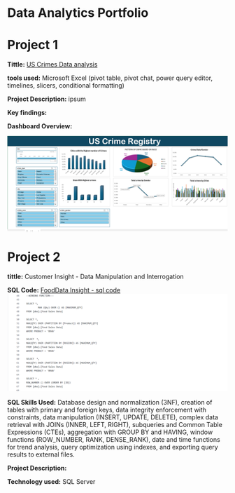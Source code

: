 # Data Analytics Portfolio 
# Project 1

**Tittle:** [US Crimes Data analysis](https://github.com/Californiakng/californiakng.github.io/blob/main/crimes%20(version%201).xlsx)

**tools used:** Microsoft Excel (pivot table, pivot chat, power query editor, timelines, slicers, conditional formatting)

**Project Description:** ipsum

**Key findings:**

**Dashboard Overview:**

![UScrimeRegistry](UScrimeRegistry.png)

# Project 2
**tittle:** Customer Insight - Data Manipulation and Interrogation

**SQL Code:** [FoodData Insight - sql code](https://github.com/Californiakng/californiakng.github.io/blob/main/FoodData)
![FoodDatas.png](FoodDatas.png)

**SQL Skills Used:** Database design and normalization (3NF), creation of tables with primary and foreign keys, data integrity enforcement with constraints, data manipulation (INSERT, UPDATE, DELETE), complex data retrieval with JOINs (INNER, LEFT, RIGHT), subqueries and Common Table Expressions (CTEs), aggregation with GROUP BY and HAVING, window functions (ROW\_NUMBER, RANK, DENSE\_RANK), date and time functions for trend analysis, query optimization using indexes, and exporting query results to external files.


**Project Description:** 

**Technology used:** SQL Server
